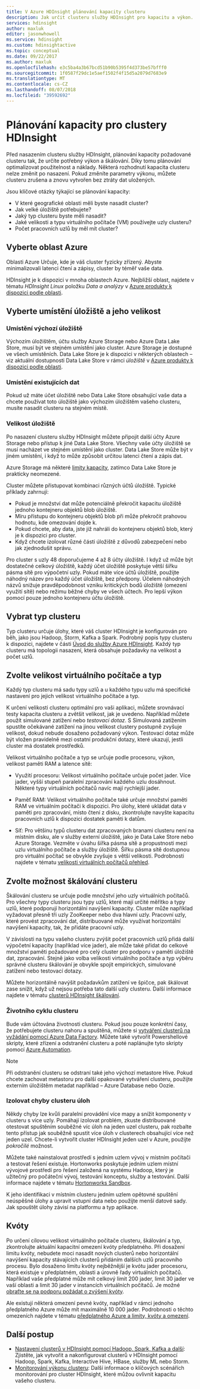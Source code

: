 ```yaml
---
title: V Azure HDInsight plánování kapacity clusteru
description: Jak určit clusteru služby HDInsight pro kapacitu a výkon.
services: hdinsight
author: maxluk
editor: jasonwhowell
ms.service: hdinsight
ms.custom: hdinsightactive
ms.topic: conceptual
ms.date: 09/22/2017
ms.author: maxluk
ms.openlocfilehash: e3c5ba4a3b67bcd51b90b5395f4d373be57bfff0
ms.sourcegitcommit: 1f0587f29dc1e5aef1502f4f15d5a2079d7683e9
ms.translationtype: MT
ms.contentlocale: cs-CZ
ms.lasthandoff: 08/07/2018
ms.locfileid: "39592692"
---
```

# <a name="capacity-planning-for-hdinsight-clusters"></a>Plánování kapacity pro clustery HDInsight

Před nasazením clusteru služby HDInsight, plánování kapacity požadované clusteru tak, že určíte potřebný výkon a škálování. Díky tomu plánování optimalizovat použitelnost a náklady. Některá rozhodnutí kapacita clusteru nelze změnit po nasazení. Pokud změníte parametry výkonu, můžete clusteru zrušena a znovu vytvořen bez ztráty dat uložených.

Jsou klíčové otázky týkající se plánování kapacity:

* V které geografické oblasti měli byste nasadit cluster?
* Jak velké úložiště potřebujete?
* Jaký typ clusteru byste měli nasadit?
* Jaké velikosti a typu virtuálního počítače (VM) používejte uzly clusteru?
* Počet pracovních uzlů by měl mít cluster?

## <a name="choose-an-azure-region"></a>Vyberte oblast Azure

Oblasti Azure Určuje, kde je váš cluster fyzicky zřízený. Abyste minimalizovali latenci čtení a zápisy, cluster by téměř vaše data.

HDInsight je k dispozici v mnoha oblastech Azure. Nejbližší oblast, najdete v tématu *HDInsight Linux* položku *Data a analýzy* v [Azure produkty k dispozici podle oblasti](https://azure.microsoft.com/regions/services/).

## <a name="choose-storage-location-and-size"></a>Vyberte umístění úložiště a jeho velikost

### <a name="location-of-default-storage"></a>Umístění výchozí úložiště

Výchozím úložištěm, účtu služby Azure Storage nebo Azure Data Lake Store, musí být ve stejném umístění jako cluster. Azure Storage je dostupné ve všech umístěních. Data Lake Store je k dispozici v některých oblastech – viz aktuální dostupnosti Data Lake Store v rámci *úložiště* v [Azure produkty k dispozici podle oblasti](https://azure.microsoft.com/regions/services/).

### <a name="location-of-existing-data"></a>Umístění existujících dat

Pokud už máte účet úložiště nebo Data Lake Store obsahující vaše data a chcete používat toto úložiště jako výchozím úložištěm vašeho clusteru, musíte nasadit clusteru na stejném místě.

### <a name="storage-size"></a>Velikost úložiště

Po nasazení clusteru služby HDInsight můžete připojit další účty Azure Storage nebo přístup k jiné Data Lake Store. Všechny vaše účty úložiště se musí nacházet ve stejném umístění jako cluster. Data Lake Store může být v jiném umístění, i když to může způsobit určitou latenci čtení a zápis dat.

Azure Storage má některé [limity kapacity](../azure-subscription-service-limits.md#storage-limits), zatímco Data Lake Store je prakticky neomezené.

Cluster můžete přistupovat kombinaci různých účtů úložiště. Typické příklady zahrnují:

* Pokud je množství dat může potenciálně překročit kapacitu úložiště jednoho kontejneru objektů blob úložiště.
* Míru přístupu do kontejneru objektů blob při může překročit prahovou hodnotu, kde omezování dojde k.
* Pokud chcete, aby data, jste již nahráli do kontejneru objektů blob, který je k dispozici pro cluster.
* Když chcete izolovat různé části úložiště z důvodů zabezpečení nebo jak zjednodušit správu.

Pro cluster s uzly 48 doporučujeme 4 až 8 účty úložiště. I když už může být dostatečné celkový úložiště, každý účet úložiště poskytuje větší šířku pásma sítě pro výpočetní uzly. Pokud máte více účtů úložiště, použijte náhodný název pro každý účet úložiště, bez předpony. Účelem náhodných názvů snižuje pravděpodobnost vzniku kritických bodů úložiště (omezení využití sítě) nebo režimu běžné chyby ve všech účtech. Pro lepší výkon pomocí pouze jednoho kontejneru účtu úložiště.

## <a name="choose-a-cluster-type"></a>Vybrat typ clusteru

Typ clusteru určuje úlohy, které váš cluster HDInsight je konfigurován pro běh, jako jsou Hadoop, Storm, Kafka a Spark. Podrobný popis typy clusteru k dispozici, najdete v části [Úvod do služby Azure HDInsight](hadoop/apache-hadoop-introduction.md#cluster-types-in-hdinsight). Každý typ clusteru má topologii nasazení, která obsahuje požadavky na velikost a počet uzlů.

## <a name="choose-the-vm-size-and-type"></a>Zvolte velikost virtuálního počítače a typ

Každý typ clusteru má sadu typy uzlů a u každého typu uzlu má specifické nastavení pro jejich velikost virtuálního počítače a typ.

K určení velikosti clusteru optimální pro vaši aplikaci, můžete srovnávací testy kapacita clusteru a zvětšit velikost, jak je uvedeno. Například můžete použít simulované zatížení nebo *testovací dotaz*. S Simulovaná zatížením spustíte očekávané zatížení na jinou velikost clustery postupně zvyšuje velikost, dokud nebude dosaženo požadovaný výkon. Testovací dotaz může být vložen pravidelně mezi ostatní produkční dotazy, které ukazují, jestli cluster má dostatek prostředků.

Velikost virtuálního počítače a typ se určuje podle procesoru, výkon, velikost paměti RAM a latence sítě:

* Využití procesoru: Velikost virtuálního počítače určuje počet jader. Více jader, vyšší stupeň paralelní zpracování každého uzlu dosáhnout. Některé typy virtuálních počítačů navíc mají rychlejší jader.

* Paměť RAM: Velikost virtuálního počítače také určuje množství paměti RAM ve virtuálním počítači k dispozici. Pro úlohy, které ukládat data v paměti pro zpracování, místo čtení z disku, zkontrolujte navyšte kapacitu pracovních uzlů k dispozici dostatek paměti k datům.

* Síť: Pro většinu typů clusteru dat zpracovaných branami clusteru není na místním disku, ale v služby externí úložiště, jako je Data Lake Store nebo Azure Storage. Vezměte v úvahu šířka pásma sítě a propustnosti mezi uzlu virtuálního počítače a služby úložiště. Šířku pásma sítě dostupnou pro virtuální počítač se obvykle zvyšuje s větší velikosti. Podrobnosti najdete v tématu [velikosti virtuálních počítačů přehled](https://docs.microsoft.com/azure/virtual-machines/linux/sizes).

## <a name="choose-the-cluster-scale"></a>Zvolte možnost škálování clusteru

Škálování clusteru se určuje podle množství jeho uzly virtuálních počítačů. Pro všechny typy clusteru jsou typy uzlů, které mají určité měřítko a typy uzlů, které podporují horizontální navýšení kapacity. Cluster může například vyžadovat přesně tři uzly ZooKeeper nebo dva hlavní uzly. Pracovní uzly, které provést zpracování dat, distribuované může využívat horizontální navýšení kapacity, tak, že přidáte pracovní uzly.

V závislosti na typu vašeho clusteru zvýšit počet pracovních uzlů přidá další výpočetní kapacity (například více jader), ale může také přidat do celkové množství paměti požadované pro celý cluster pro podporu v paměti úložiště dat, zpracování. Stejně jako volba velikosti virtuálního počítače a typ výběru správné clusteru škálování je obvykle spojit empirických, simulované zatížení nebo testovací dotazy.

Můžete horizontálně navýšit požadavkům zatížení ve špičce, pak škálovat zase snížit, když už nejsou potřeba tato další uzly clusteru. Další informace najdete v tématu [clusterů HDInsight škálování](hdinsight-scaling-best-practices.md).

### <a name="cluster-lifecycle"></a>Životního cyklu clusteru

Bude vám účtována životnosti clusteru. Pokud jsou pouze konkrétní časy, že potřebujete clusteru nahoru a spuštěná, můžete si [vytváření clusterů na vyžádání pomocí Azure Data Factory](hdinsight-hadoop-create-linux-clusters-adf.md). Můžete také vytvořit Powershellové skripty, které zřízení a odstranění clusteru a poté naplánujte tyto skripty pomocí [Azure Automation](https://azure.microsoft.com/services/automation/).

> [!NOTE]
> Při odstranění clusteru se odstraní také jeho výchozí metastore Hive. Pokud chcete zachovat metastoru pro další opakované vytváření clusteru, použijte externím úložištěm metadat například – Azure Database nebo Oozie.
<!-- see [Using external metadata stores](hdinsight-using-external-metadata-stores.md). -->

### <a name="isolate-cluster-job-errors"></a>Izolovat chyby clusteru úloh

Někdy chyby lze kvůli paralelní provádění více mapy a snížit komponenty v clusteru s více uzly. Pomáhají izolovat problém, zkuste distribuované otestovat spuštěním souběžné víc úloh na jeden uzel clusteru, pak rozbalte tento přístup jak souběžně spustit více úloh v clusterech obsahující více než jeden uzel. Chcete-li vytvořit cluster HDInsight jeden uzel v Azure, použijte *pokročilé* možnost.

Můžete také nainstalovat prostředí s jedním uzlem vývoj v místním počítači a testovat řešení existuje. Hortonworks poskytuje jedním uzlem místní vývojové prostředí pro řešení založená na systému Hadoop, který je užitečný pro počáteční vývoj, testování konceptu, služby a testování. Další informace najdete v tématu [Hortonworks Sandbox](http://hortonworks.com/products/hortonworks-sandbox/).

K jeho identifikaci v místním clusteru jedním uzlem opětovné spuštění neúspěšné úlohy a upravit vstupní data nebo použijte menší datové sady. Jak spouštět úlohy závisí na platformu a typ aplikace.

## <a name="quotas"></a>Kvóty

Po určení cílovou velikost virtuálního počítače clusteru, škálování a typ, zkontrolujte aktuální kapacitní omezení kvóty předplatného. Při dosažení limitu kvóty, nebudete moci nasadit nových clusterů nebo horizontální navýšení kapacity stávajících clusterů přidáním dalších uzlů pracovního procesu. Bylo dosaženo limitu kvóty nejběžnější je kvótu jader procesoru, která existuje v předplatném, oblasti a úrovně řady virtuálních počítačů. Například vaše předplatné může mít celkový limit 200 jader, limit 30 jader ve vaší oblasti a limit 30 jader v instancích virtuálních počítačů. Je možné [obraťte se na podporu požádat o zvýšení kvóty](https://docs.microsoft.com/azure/azure-supportability/resource-manager-core-quotas-request).

Ale existují některá omezení pevné kvóty, například v rámci jednoho předplatného Azure může mít maximálně 10 000 jader. Podrobnosti o těchto omezeních najdete v tématu [předplatného Azure a limity, kvóty a omezení](https://docs.microsoft.com/azure/azure-subscription-service-limits#limits-and-the-azure-resource-manager).

## <a name="next-steps"></a>Další postup

* [Nastavení clusterů v HDInsight pomocí Hadoop, Spark, Kafka a další](hdinsight-hadoop-provision-linux-clusters.md): Zjistěte, jak vytvořit a nakonfigurovat clusterů v HDInsight pomocí Hadoop, Spark, Kafka, Interactive Hive, HBase, služby ML nebo Storm.
* [Monitorování výkonu clusteru](hdinsight-key-scenarios-to-monitor.md): Další informace o klíčových scénářích monitorování pro cluster HDInsight, které můžou ovlivnit kapacitu vašeho clusteru.
